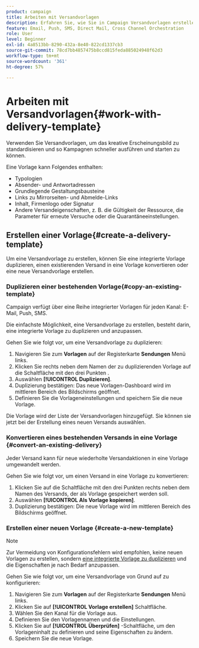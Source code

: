 ```yaml
---
product: campaign
title: Arbeiten mit Versandvorlagen
description: Erfahren Sie, wie Sie in Campaign Versandvorlagen erstellen und verwenden
feature: Email, Push, SMS, Direct Mail, Cross Channel Orchestration
role: User
level: Beginner
exl-id: 4a8513bb-8290-432a-8e40-822cd1337cb3
source-git-commit: 78cd7bb4857475b8ccd815feda885024948f62d3
workflow-type: tm+mt
source-wordcount: '361'
ht-degree: 57%

---
```


# Arbeiten mit Versandvorlagen{#work-with-delivery-template}

Verwenden Sie Versandvorlagen, um das kreative Erscheinungsbild zu standardisieren und so Kampagnen schneller ausführen und starten zu können.

Eine Vorlage kann Folgendes enthalten:

* Typologien
* Absender- und Antwortadressen
* Grundlegende Gestaltungsbausteine
* Links zu Mirrorseiten- und Abmelde-Links
* Inhalt, Firmenlogo oder Signatur
* Andere Versandeigenschaften, z. B. die Gültigkeit der Ressource, die Parameter für erneute Versuche oder die Quarantäneeinstellungen.


## Erstellen einer Vorlage{#create-a-delivery-template}

Um eine Versandvorlage zu erstellen, können Sie eine integrierte Vorlage duplizieren, einen existierenden Versand in eine Vorlage konvertieren oder eine neue Versandvorlage erstellen.

### Duplizieren einer bestehenden Vorlage{#copy-an-existing-template}

Campaign verfügt über eine Reihe integrierter Vorlagen für jeden Kanal: E-Mail, Push, SMS.

Die einfachste Möglichkeit, eine Versandvorlage zu erstellen, besteht darin, eine integrierte Vorlage zu duplizieren und anzupassen.

Gehen Sie wie folgt vor, um eine Versandvorlage zu duplizieren:

1. Navigieren Sie zum **Vorlagen** auf der Registerkarte **Sendungen** Menü links.
1. Klicken Sie rechts neben dem Namen der zu duplizierenden Vorlage auf die Schaltfläche mit den drei Punkten .
1. Auswählen  **[!UICONTROL Duplizieren]**.
1. Duplizierung bestätigen: Das neue Vorlagen-Dashboard wird im mittleren Bereich des Bildschirms geöffnet.
1. Definieren Sie die Vorlageneinstellungen und speichern Sie die neue Vorlage.

Die Vorlage wird der Liste der Versandvorlagen hinzugefügt. Sie können sie jetzt bei der Erstellung eines neuen Versands auswählen.

### Konvertieren eines bestehenden Versands in eine Vorlage {#convert-an-existing-delivery}

Jeder Versand kann für neue wiederholte Versandaktionen in eine Vorlage umgewandelt werden.

Gehen Sie wie folgt vor, um einen Versand in eine Vorlage zu konvertieren:

1. Klicken Sie auf die Schaltfläche mit den drei Punkten rechts neben dem Namen des Versands, der als Vorlage gespeichert werden soll.
1. Auswählen  **[!UICONTROL Als Vorlage kopieren]**.
1. Duplizierung bestätigen: Die neue Vorlage wird im mittleren Bereich des Bildschirms geöffnet.

### Erstellen einer neuen Vorlage {#create-a-new-template}

>[!NOTE]
>
>Zur Vermeidung von Konfigurationsfehlern wird empfohlen, keine neuen Vorlagen zu erstellen, sondern [eine integrierte Vorlage zu duplizieren](#copy-an-existing-template) und die Eigenschaften je nach Bedarf anzupassen.

Gehen Sie wie folgt vor, um eine Versandvorlage von Grund auf zu konfigurieren:

1. Navigieren Sie zum **Vorlagen** auf der Registerkarte **Sendungen** Menü links.
1. Klicken Sie auf  **[!UICONTROL Vorlage erstellen]** Schaltfläche.
1. Wählen Sie den Kanal für die Vorlage aus.
1. Definieren Sie den Vorlagennamen und die Einstellungen.
1. Klicken Sie auf **[!UICONTROL Überprüfen]** -Schaltfläche, um den Vorlageninhalt zu definieren und seine Eigenschaften zu ändern.
1. Speichern Sie die neue Vorlage.
